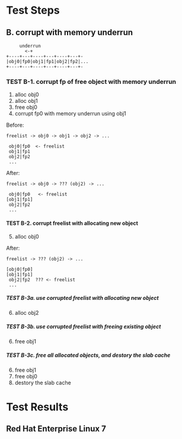 # Test Steps
## B. corrupt with memory underrun

~~~
     underrun
       <-+
+----+---+----+---+----+---+-
|obj0|fp0|obj1|fp1|obj2|fp2|...
+----+---+----+---+----+---+-
~~~

### TEST B-1. corrupt fp of free object with memory underrun

1. alloc obj0
2. alloc obj1
3. free obj0
4. corrupt fp0 with memory underrun using obj1

Before:
~~~
freelist -> obj0 -> obj1 -> obj2 -> ...
~~~

~~~
 obj0|fp0  <- freelist
 obj1|fp1
 obj2|fp2
 ...
~~~

After:
~~~
freelist -> obj0 -> ??? (obj2) -> ...
~~~

~~~
 obj0|fp0   <- freelist
[obj1|fp1]
 obj2|fp2
 ...
~~~

#### TEST B-2. corrupt freelist with allocating new object

5. alloc obj0

After:
~~~
freelist -> ??? (obj2) -> ...
~~~

~~~
[obj0|fp0]
[obj1|fp1]
 obj2|fp2  ??? <- freelist
 ...
~~~

##### TEST B-3a. use corrupted freelist with allocating new object

6. alloc obj2

##### TEST B-3b. use corrupted freelist with freeing existing object

6. free obj1

##### TEST B-3c. free all allocated objects, and destory the slab cache

6. free obj1
7. free obj0
8. destory the slab cache

# Test Results
## Red Hat Enterprise Linux 7
